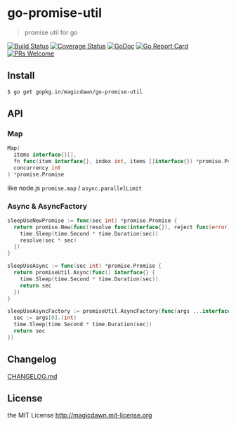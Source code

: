 # go-promise-util

> promise util for go

[![Build Status](https://img.shields.io/travis/magicdawn/go-promise-util.svg?style=flat-square)](https://travis-ci.org/magicdawn/go-promise-util)
[![Coverage Status](https://img.shields.io/codecov/c/github/magicdawn/go-promise-util.svg?style=flat-square)](https://codecov.io/gh/magicdawn/go-promise-util)
[![GoDoc](https://img.shields.io/badge/godoc-reference-brightgreen?style=flat-square)](https://godoc.org/github.com/magicdawn/go-promise-util)
[![Go Report Card](https://goreportcard.com/badge/github.com/magicdawn/go-promise-util?style=flat-square)](https://goreportcard.com/report/github.com/magicdawn/go-promise-util)
[![PRs Welcome](https://img.shields.io/badge/PRs-welcome-brightgreen.svg?style=flat-square)](http://makeapullrequest.com)

## Install

```sh
$ go get gopkg.in/magicdawn/go-promise-util
```

## API

### Map

```go
Map(
  items interface{}[],
  fn func(item interface{}, index int, items []interface{}) *promise.Promise,
  concurrency int
) *promise.Promise
```

like node.js `promise.map` / `async.parallelLimit`

### Async & AsyncFactory

```go
sleepUseNewPromise := func(sec int) *promise.Promise {
  return promise.New(func(resolve func(interface{}), reject func(error)) {
    time.Sleep(time.Second * time.Duration(sec))
    resolve(sec * sec)
  })
}

sleepUseAsync := func(sec int) *promise.Promise {
  return promiseUtil.Async(func() interface{} {
    time.Sleep(time.Second * time.Duration(sec))
    return sec
  })
}

sleepUseAsyncFactory := promiseUtil.AsyncFactory(func(args ...interface{}) interface{} {
  sec := args[0].(int)
  time.Sleep(time.Second * time.Duration(sec))
  return sec
})
```

## Changelog

[CHANGELOG.md](CHANGELOG.md)

## License

the MIT License http://magicdawn.mit-license.org
